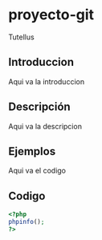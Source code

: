 # proyecto-git
Tutellus
## Introduccion
Aqui va la introduccion
## Descripción
Aqui va la descripcion
## Ejemplos
Aqui va el codigo
## Codigo
```php
<?php
phpinfo();
?>
```
